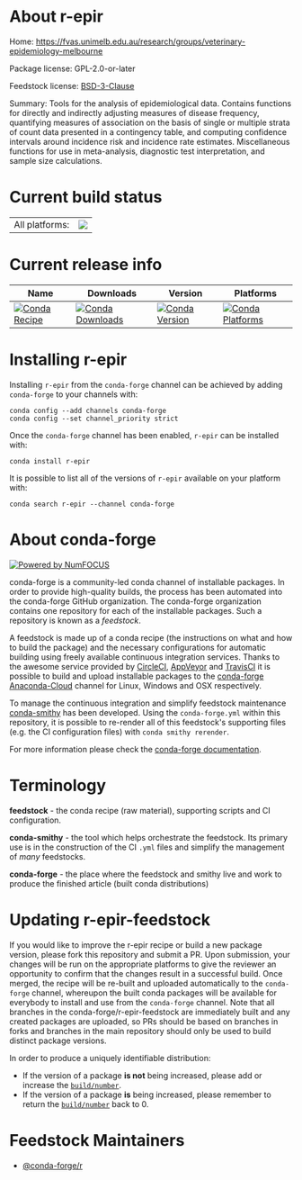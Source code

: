 About r-epir
============

Home: https://fvas.unimelb.edu.au/research/groups/veterinary-epidemiology-melbourne

Package license: GPL-2.0-or-later

Feedstock license: [BSD-3-Clause](https://github.com/conda-forge/r-epir-feedstock/blob/main/LICENSE.txt)

Summary: Tools for the analysis of epidemiological data. Contains functions for directly and indirectly adjusting measures of disease frequency, quantifying measures of association on the basis of single or multiple strata of count data presented in a contingency table, and computing confidence intervals around incidence risk and incidence rate estimates. Miscellaneous functions for use in meta-analysis, diagnostic test interpretation, and sample size calculations.

Current build status
====================


<table><tr><td>All platforms:</td>
    <td>
      <a href="https://dev.azure.com/conda-forge/feedstock-builds/_build/latest?definitionId=11158&branchName=main">
        <img src="https://dev.azure.com/conda-forge/feedstock-builds/_apis/build/status/r-epir-feedstock?branchName=main">
      </a>
    </td>
  </tr>
</table>

Current release info
====================

| Name | Downloads | Version | Platforms |
| --- | --- | --- | --- |
| [![Conda Recipe](https://img.shields.io/badge/recipe-r--epir-green.svg)](https://anaconda.org/conda-forge/r-epir) | [![Conda Downloads](https://img.shields.io/conda/dn/conda-forge/r-epir.svg)](https://anaconda.org/conda-forge/r-epir) | [![Conda Version](https://img.shields.io/conda/vn/conda-forge/r-epir.svg)](https://anaconda.org/conda-forge/r-epir) | [![Conda Platforms](https://img.shields.io/conda/pn/conda-forge/r-epir.svg)](https://anaconda.org/conda-forge/r-epir) |

Installing r-epir
=================

Installing `r-epir` from the `conda-forge` channel can be achieved by adding `conda-forge` to your channels with:

```
conda config --add channels conda-forge
conda config --set channel_priority strict
```

Once the `conda-forge` channel has been enabled, `r-epir` can be installed with:

```
conda install r-epir
```

It is possible to list all of the versions of `r-epir` available on your platform with:

```
conda search r-epir --channel conda-forge
```


About conda-forge
=================

[![Powered by
NumFOCUS](https://img.shields.io/badge/powered%20by-NumFOCUS-orange.svg?style=flat&colorA=E1523D&colorB=007D8A)](https://numfocus.org)

conda-forge is a community-led conda channel of installable packages.
In order to provide high-quality builds, the process has been automated into the
conda-forge GitHub organization. The conda-forge organization contains one repository
for each of the installable packages. Such a repository is known as a *feedstock*.

A feedstock is made up of a conda recipe (the instructions on what and how to build
the package) and the necessary configurations for automatic building using freely
available continuous integration services. Thanks to the awesome service provided by
[CircleCI](https://circleci.com/), [AppVeyor](https://www.appveyor.com/)
and [TravisCI](https://travis-ci.com/) it is possible to build and upload installable
packages to the [conda-forge](https://anaconda.org/conda-forge)
[Anaconda-Cloud](https://anaconda.org/) channel for Linux, Windows and OSX respectively.

To manage the continuous integration and simplify feedstock maintenance
[conda-smithy](https://github.com/conda-forge/conda-smithy) has been developed.
Using the ``conda-forge.yml`` within this repository, it is possible to re-render all of
this feedstock's supporting files (e.g. the CI configuration files) with ``conda smithy rerender``.

For more information please check the [conda-forge documentation](https://conda-forge.org/docs/).

Terminology
===========

**feedstock** - the conda recipe (raw material), supporting scripts and CI configuration.

**conda-smithy** - the tool which helps orchestrate the feedstock.
                   Its primary use is in the construction of the CI ``.yml`` files
                   and simplify the management of *many* feedstocks.

**conda-forge** - the place where the feedstock and smithy live and work to
                  produce the finished article (built conda distributions)


Updating r-epir-feedstock
=========================

If you would like to improve the r-epir recipe or build a new
package version, please fork this repository and submit a PR. Upon submission,
your changes will be run on the appropriate platforms to give the reviewer an
opportunity to confirm that the changes result in a successful build. Once
merged, the recipe will be re-built and uploaded automatically to the
`conda-forge` channel, whereupon the built conda packages will be available for
everybody to install and use from the `conda-forge` channel.
Note that all branches in the conda-forge/r-epir-feedstock are
immediately built and any created packages are uploaded, so PRs should be based
on branches in forks and branches in the main repository should only be used to
build distinct package versions.

In order to produce a uniquely identifiable distribution:
 * If the version of a package **is not** being increased, please add or increase
   the [``build/number``](https://docs.conda.io/projects/conda-build/en/latest/resources/define-metadata.html#build-number-and-string).
 * If the version of a package **is** being increased, please remember to return
   the [``build/number``](https://docs.conda.io/projects/conda-build/en/latest/resources/define-metadata.html#build-number-and-string)
   back to 0.

Feedstock Maintainers
=====================

* [@conda-forge/r](https://github.com/conda-forge/r/)

